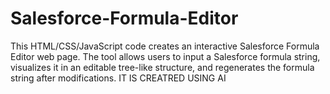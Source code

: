 # Salesforce-Formula-Editor
This HTML/CSS/JavaScript code creates an interactive Salesforce Formula Editor web page. The tool allows users to input a Salesforce formula string, visualizes it in an editable tree-like structure, and regenerates the formula string after modifications. IT IS CREATRED USING AI
